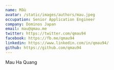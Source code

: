 ```yaml
---
name: Mầu
avatar: /static/images/authors/mau.jpeg
occupation: Senior Application Engineer
company: Dominos Japan
email: mau@qmau.me
twitter: https://twitter.com/qmau94
facebook: https://fb.me/qmau94
linkedin: https://www.linkedin.com/in/qmau94/
github: https://github.com/qmau94
---
```


Mau Ha Quang
